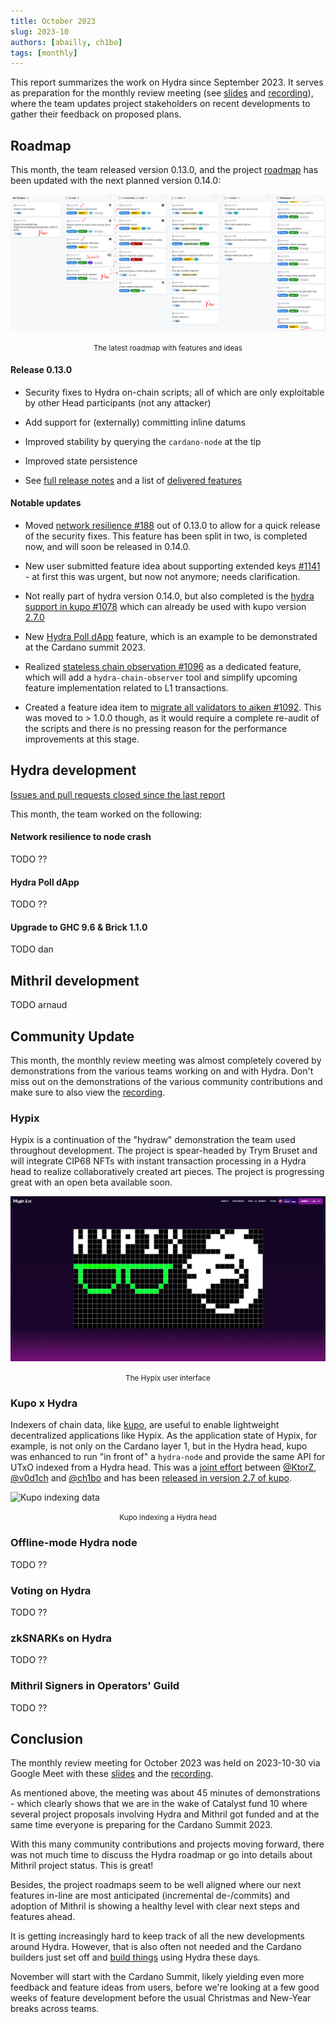 ```yaml
---
title: October 2023
slug: 2023-10
authors: [abailly, ch1bo]
tags: [monthly]
---
```


This report summarizes the work on Hydra since September 2023. It serves as
preparation for the monthly review meeting (see [slides][slides] and
[recording][recording]), where the team updates project stakeholders on recent
developments to gather their feedback on proposed plans.

## Roadmap

This month, the team released version 0.13.0, and the project
[roadmap](https://github.com/orgs/input-output-hk/projects/21/views/7) has been
updated with the next planned version 0.14.0:

![The roadmap with features and ideas](./img/2023-10-roadmap.jpg) <small><center>The latest roadmap with features and ideas</center></small>

#### Release 0.13.0

- Security fixes to Hydra on-chain scripts; all of which are only exploitable by other Head participants (not any attacker)

- Add support for (externally) committing inline datums

- Improved stability by querying the `cardano-node` at the tip

- Improved state persistence

- See [full release notes](https://github.com/input-output-hk/hydra/releases/tag/0.13.0) and a list of [delivered features](https://github.com/input-output-hk/hydra/milestone/13?closed=1)

#### Notable updates

- Moved [network resilience
  #188](https://github.com/input-output-hk/hydra/issues/188) out of 0.13.0 to
  allow for a quick release of the security fixes. This feature has been split
  in two, is completed now, and will soon be released in 0.14.0.

- New user submitted feature idea about supporting extended keys [#1141](https://github.com/input-output-hk/hydra/issues/1141) - at first this was
  urgent, but now not anymore; needs clarification.
  
- Not really part of hydra version 0.14.0, but also completed is the [hydra
  support in kupo #1078](https://github.com/input-output-hk/hydra/issues/1078)
  which can already be used with kupo version
  [2.7.0](https://github.com/CardanoSolutions/kupo/releases/tag/v2.7)
  
- New [Hydra Poll dApp](https://github.com/input-output-hk/hydra/issues/1110)
  feature, which is an example to be demonstrated at the Cardano summit 2023.
  
- Realized [stateless chain observation
  #1096](https://github.com/input-output-hk/hydra/issues/1096) as a dedicated
  feature, which will add a `hydra-chain-observer` tool and simplify upcoming
  feature implementation related to L1 transactions.
  
- Created a feature idea item to [migrate all validators to aiken
  #1092](https://github.com/input-output-hk/hydra/issues/1092). This was moved
  to > 1.0.0 though, as it would require a complete re-audit of the scripts and
  there is no pressing reason for the performance improvements at this stage.

## Hydra development

[Issues and pull requests closed since the last
report](https://github.com/input-output-hk/hydra/issues?q=is%3Aclosed+sort%3Aupdated-desc+closed%3A2023-09-30..2023-10-31)

This month, the team worked on the following:

#### Network resilience to node crash

TODO ??

#### Hydra Poll dApp

TODO ??

#### Upgrade to GHC 9.6 & Brick 1.1.0

TODO dan

## Mithril development

TODO arnaud

## Community Update

This month, the monthly review meeting was almost completely covered by
demonstrations from the various teams working on and with Hydra. Don't miss out
on the demonstrations of the various community contributions and make sure to
also view the [recording][].

### Hypix

Hypix is a continuation of the "hydraw" demonstration the team used throughout
development. The project is spear-headed by Trym Bruset and will integrate CIP68
NFTs with instant transaction processing in a Hydra head to realize
collaboratively created art pieces. The project is progressing great with an
open beta available soon.

![Hypix user interface](./img/2023-10-hypix.png) <small><center>The Hypix user interface</center></small>

### Kupo x Hydra

Indexers of chain data, like [kupo](https://github.com/CardanoSolutions/kupo),
are useful to enable lightweight decentralized applications like Hypix. As the
application state of Hypix, for example, is not only on the Cardano layer 1, but
in the Hydra head, kupo was enhanced to run "in front of" a `hydra-node` and
provide the same API for UTxO indexed from a Hydra head. This was a [joint
effort](https://github.com/CardanoSolutions/kupo/pull/117) between
[@KtorZ](https://github.com/KtorZ), [@v0d1ch](https://github.com/v0d1ch) and
[@ch1bo](https://github.com/ch1bo) and has been [released in version 2.7 of
kupo](https://github.com/CardanoSolutions/kupo/releases/tag/v2.7).

![Kupo indexing data](./img/2023-10-kupo.gif) <small><center>Kupo indexing a Hydra head</center></small>

### Offline-mode Hydra node

TODO ??

### Voting on Hydra

TODO ??

### zkSNARKs on Hydra

TODO ??

### Mithril Signers in Operators' Guild

TODO ??

## Conclusion

The monthly review meeting for October 2023 was held on 2023-10-30 via Google
Meet with these [slides][slides] and the [recording][recording].

As mentioned above, the meeting was about 45 minutes of demonstrations - which
clearly shows that we are in the wake of Catalyst fund 10 where several project
proposals involving Hydra and Mithril got funded and at the same time everyone
is preparing for the Cardano Summit 2023.

With this many community contributions and projects moving forward, there was
not much time to discuss the Hydra roadmap or go into details about Mithril
project status. This is great!

Besides, the project roadmaps seem to be well aligned where our next features
in-line are most anticipated (incremental de-/commits) and adoption of Mithril
is showing a healthy level with clear next steps and features ahead.

It is getting increasingly hard to keep track of all the new developments around
Hydra. However, that is also often not needed and the Cardano builders just set
off and [build
things](https://twitter.com/AltiMario/status/1711738372320825827?s=20) using
Hydra these days.

November will start with the Cardano Summit, likely yielding even more feedback
and feature ideas from users, before we're looking at a few good weeks of
feature development before the usual Christmas and New-Year breaks across teams.

[slides]: https://docs.google.com/presentation/d/1pJMRp0YsszJenUvDmknm3wq9yyUE1CDRSYijjILrkHo
[recording]: https://drive.google.com/file/d/1U4yZhliGykxF3BddAAXb4RD417UvsQWB
